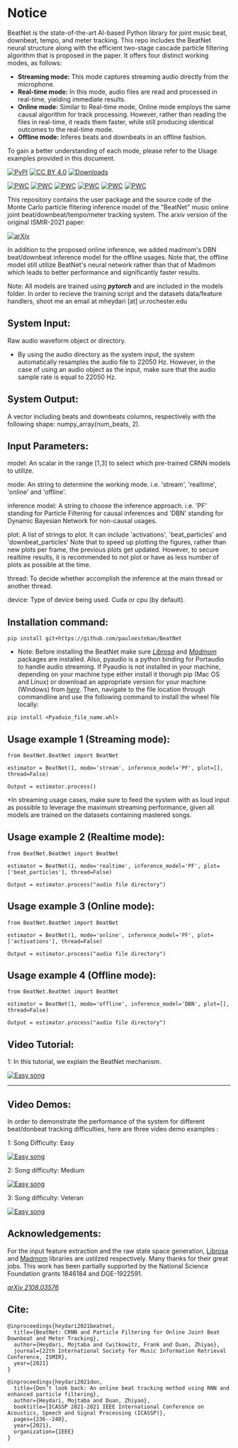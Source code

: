 # Notice

BeatNet is the state-of-the-art AI-based Python library for joint music beat, downbeat, tempo, and meter tracking. This repo includes the BeatNet neural structure along with the efficient two-stage cascade particle filtering algorithm that is proposed in the paper. It offers four distinct working modes, as follows:

+ **Streaming mode:**
This mode captures streaming audio directly from the microphone.
+ **Real-time mode:** In this mode, audio files are read and processed in real-time, yielding immediate results. 
+ **Online mode:** Similar to Real-time mode, Online mode employs the same causal algorithm for track processing. However, rather than reading the files in real-time, it reads them faster, while still producing identical outcomes to the real-time mode.
+ **Offline mode:** Inferes beats and downbeats in an offline fashion. 

To gain a better understanding of each mode, please refer to the Usage examples provided in this document.


[![PyPI](https://img.shields.io/pypi/v/BeatNet.svg)](https://pypi.org/project/BeatNet/)
[![CC BY 4.0][cc-by-shield]][cc-by]
[![Downloads](https://static.pepy.tech/badge/beatnet)](https://pepy.tech/project/beatnet)

[cc-by]: http://creativecommons.org/licenses/by/4.0/
[cc-by-image]: https://i.creativecommons.org/l/by/4.0/88x31.png
[cc-by-shield]: https://img.shields.io/badge/License-CC%20BY%204.0-lightgrey.svg



[![PWC](https://img.shields.io/endpoint.svg?url=https://paperswithcode.com/badge/beatnet-crnn-and-particle-filtering-for/online-beat-tracking-on-ballroom)](https://paperswithcode.com/sota/online-beat-tracking-on-ballroom?p=beatnet-crnn-and-particle-filtering-for)
[![PWC](https://img.shields.io/endpoint.svg?url=https://paperswithcode.com/badge/beatnet-crnn-and-particle-filtering-for/online-downbeat-tracking-on-ballroom)](https://paperswithcode.com/sota/online-downbeat-tracking-on-ballroom?p=beatnet-crnn-and-particle-filtering-for)
[![PWC](https://img.shields.io/endpoint.svg?url=https://paperswithcode.com/badge/beatnet-crnn-and-particle-filtering-for/online-beat-tracking-on-rock-corpus)](https://paperswithcode.com/sota/online-beat-tracking-on-rock-corpus?p=beatnet-crnn-and-particle-filtering-for)
[![PWC](https://img.shields.io/endpoint.svg?url=https://paperswithcode.com/badge/beatnet-crnn-and-particle-filtering-for/online-downbeat-tracking-on-rock-corpus)](https://paperswithcode.com/sota/online-downbeat-tracking-on-rock-corpus?p=beatnet-crnn-and-particle-filtering-for)
[![PWC](https://img.shields.io/endpoint.svg?url=https://paperswithcode.com/badge/beatnet-crnn-and-particle-filtering-for/online-beat-tracking-on-gtzan)](https://paperswithcode.com/sota/online-beat-tracking-on-gtzan?p=beatnet-crnn-and-particle-filtering-for)
[![PWC](https://img.shields.io/endpoint.svg?url=https://paperswithcode.com/badge/beatnet-crnn-and-particle-filtering-for/online-downbeat-tracking-on-gtzan)](https://paperswithcode.com/sota/online-downbeat-tracking-on-gtzan?p=beatnet-crnn-and-particle-filtering-for)





This repository contains the user package and the source code of the Monte Carlo particle flitering inference model of the "BeatNet" music online joint beat/downbeat/tempo/meter tracking system. The arxiv version of the original ISMIR-2021 paper: 

[![arXiv](https://img.shields.io/badge/arXiv-2108.03576-b31b1b.svg)](https://arxiv.org/abs/2108.03576)

In addition to the proposed online inference, we added madmom's DBN beat/downbeat inference model for the offline usages. Note that, the offline model still utilize BeatNet's neural network rather than that of Madmom which leads to better performance and significantly faster results.

Note: All models are trained using ***pytorch*** and are included in the models folder. In order to recieve the training script and the datasets data/feature handlers, shoot me an email at mheydari [at] ur.rochester.edu   


System Input:
-------------
Raw audio waveform object or directory. 

* By using the audio directory as the system input, the system automatically resamples the audio file to 22050 Hz. However, in the case of using an audio object as the input, make sure that the audio sample rate is equal to 22050 Hz.      

System Output:
--------------
A vector including beats and downbeats columns, respectively with the following shape: numpy_array(num_beats, 2).

Input Parameters:
-------------
model: An scalar in the range [1,3] to select which pre-trained CRNN models to utilize.

mode: An string to determine the working mode. i.e. 'stream', 'realtime', 'online' and 'offline'.

inference model: A string to choose the inference approach. i.e. 'PF' standing for Particle Filtering for causal inferences and 'DBN' standing for Dynamic Bayesian Network for non-causal usages.

plot: A list of strings to plot. It can include 'activations', 'beat_particles' and 'downbeat_particles'
Note that to speed up plotting the figures, rather than new plots per frame, the previous plots get updated. However, to secure realtime results, it is recommended to not        plot or have as less number of plots as possible at the time.

thread: To decide whether accomplish the inference at the main thread or another thread.

device: Type of device being used. Cuda or cpu (by default).

Installation command:
---------------------

```
pip install git+https://github.com/pauloesteban/BeatNet
```

* Note: Before installing the BeatNet make sure 
*[Librosa](https://librosa.org/)*
and
*[Madmom](https://madmom.readthedocs.io/en/latest/installation.html)* packages are installed. Also, pyaudio is a python binding for Portaudio to handle audio streaming. If Pyaudio is not installed in your machine, depending on your machine type either install it thorugh pip (Mac OS and Linux) or download an appropriate version for your machine (Windows) from *[here](https://www.lfd.uci.edu/~gohlke/pythonlibs/)*. Then, navigate to the file location through commandline and use the following command to install the wheel file locally:
```
pip install <Pyaduio_file_name.whl>     
```

Usage example 1 (Streaming mode):
--------------
```
from BeatNet.BeatNet import BeatNet

estimator = BeatNet(1, mode='stream', inference_model='PF', plot=[], thread=False)

Output = estimator.process()
```
*In streaming usage cases, make sure to feed the system with as loud input as possible to leverage the maximum streaming performance, given all models are trained on the datasets containing mastered songs.

Usage example 2 (Realtime mode):
--------------
```
from BeatNet.BeatNet import BeatNet

estimator = BeatNet(1, mode='realtime', inference_model='PF', plot=['beat_particles'], thread=False)

Output = estimator.process("audio file directory")
```

Usage example 3 (Online mode):
--------------
```
from BeatNet.BeatNet import BeatNet

estimator = BeatNet(1, mode='online', inference_model='PF', plot=['activations'], thread=False)

Output = estimator.process("audio file directory")
```
Usage example 4 (Offline mode):
--------------
```
from BeatNet.BeatNet import BeatNet

estimator = BeatNet(1, mode='offline', inference_model='DBN', plot=[], thread=False)

Output = estimator.process("audio file directory")
```

Video Tutorial:
------------
1: In this tutorial, we explain the BeatNet mechanism.  


[![Easy song](https://img.youtube.com/vi/xOX74cXQKrY/0.jpg)](https://youtu.be/xOX74cXQKrY)

___________________________________________________________________

Video Demos:
------------
In order to demonstrate the performance of the system for different beat/donbeat tracking difficulties, here are three video demo examples :

1: Song Difficulty: Easy
  
  
[![Easy song](https://img.youtube.com/vi/XsdA4AATaUY/0.jpg)](https://www.youtube.com/watch?v=XsdA4AATaUY)
  



2: Song difficulty: Medium
  
  [![Easy song](https://img.youtube.com/vi/GuW8C5xuWbQ/0.jpg)](https://www.youtube.com/watch?v=GuW8C5xuWbQ)
  




3: Song difficulty: Veteran
  
  [![Easy song](https://img.youtube.com/vi/dFbFGMs9CA4/0.jpg)](https://www.youtube.com/watch?v=dFbFGMs9CA4)
  

Acknowledgements:
-----------------
For the input feature extraction and the raw state space generation,  [Librosa](https://github.com/librosa/librosa) and [Madmom](https://github.com/CPJKU/madmom) libraries are ustilzed respectively. Many thanks for their great jobs. This work has been partially supported by the National Science Foundation grants 1846184 and DGE-1922591.

*[arXiv 2108.03576](https://arxiv.org/abs/2108.03576)*

Cite:
-----------
```
@inproceedings{heydari2021beatnet,
  title={BeatNet: CRNN and Particle Filtering for Online Joint Beat Downbeat and Meter Tracking},
  author={Heydari, Mojtaba and Cwitkowitz, Frank and Duan, Zhiyao},
  journal={22th International Society for Music Information Retrieval Conference, ISMIR},
  year={2021}
}
```
```
@inproceedings{heydari2021don,
  title={Don’t look back: An online beat tracking method using RNN and enhanced particle filtering},
  author={Heydari, Mojtaba and Duan, Zhiyao},
  booktitle={ICASSP 2021-2021 IEEE International Conference on Acoustics, Speech and Signal Processing (ICASSP)},
  pages={236--240},
  year={2021},
  organization={IEEE}
}
```
